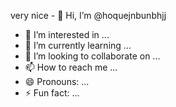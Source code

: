 very nice - 👋 Hi, I’m @hoquejnbunbhjj
- 👀 I’m interested in ...
- 🌱 I’m currently learning ...
- 💞️ I’m looking to collaborate on ...
- 📫 How to reach me ...
- 😄 Pronouns: ...
- ⚡ Fun fact: ...

<!---
hoquejnbunbhjj/hoquejnbunbhjj is a ✨ special ✨ repository because its `README.md` (this file) appears on your GitHub profile.
You can click the Preview link to take a look at your changes.
--->
